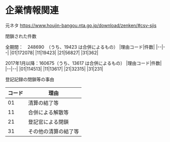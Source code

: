 # 企業情報関連

元ネタ
https://www.houjin-bangou.nta.go.jp/download/zenken/#csv-sjis

閉鎖された件数

全期間：　248690　（うち、19423 は合併によるもの）
|理由コード|件数|
|--|--|
|01|172078|
|11|19423|
|21|56827|
|31|362|

2017年1月以降：160675（うち、13617 は合併によるもの）
|理由コード|件数|
|--|--|
|01|114513|
|11|13617|
|21|32315|
|31|231|

登記記録の閉鎖等の事由

|コード|理由|
|--|--|
|01|清算の結了等|
|11|合併による解散等|
|21|登記官による閉鎖|
|31|その他の清算の結了等|

